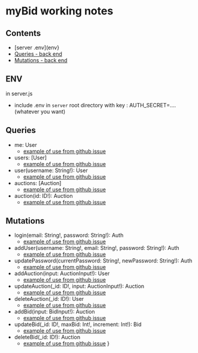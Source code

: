 # myBid working notes

## Contents
- [server .env](env}
- [Queries - back end](queries)
- [Mutations - back end](mutations)

## ENV 
in server.js
- include .env in `server` root directory with key : AUTH_SECRET=.... (whatever you want)

## Queries
- me: User
   - [example of use from github issue](https://github.com/PrimalOrB/myBid/issues/6)
- users: [User]
   - [example of use from github issue](https://github.com/PrimalOrB/myBid/issues/6)
- user(username: String!): User
   - [example of use from github issue](https://github.com/PrimalOrB/myBid/issues/6)
- auctions: [Auction]
   - [example of use from github issue](https://github.com/PrimalOrB/myBid/issues/7)
- auction(id: ID!): Auction
   - [example of use from github issue](https://github.com/PrimalOrB/myBid/issues/7) 
  
## Mutations
- login(email: String!, password: String!): Auth
   - [example of use from github issue](https://github.com/PrimalOrB/myBid/issues/6)
- addUser(username: String!, email: String!, password: String!): Auth
   - [example of use from github issue](https://github.com/PrimalOrB/myBid/issues/6)
- updatePassword(currentPassword: String!, newPassword: String!): Auth
   - [example of use from github issue](https://github.com/PrimalOrB/myBid/issues/6)
- addAuction(input: AuctionInput!): User
   - [example of use from github issue](https://github.com/PrimalOrB/myBid/issues/7) 
- updateAuction(_id: ID!, input: AuctionInput!): Auction
   - [example of use from github issue](https://github.com/PrimalOrB/myBid/issues/7) 
- deleteAuction(_id: ID!): User
   - [example of use from github issue](https://github.com/PrimalOrB/myBid/issues/7) 
- addBid(input: BidInput!): Auction
   - [example of use from github issue](https://github.com/PrimalOrB/myBid/issues/9) 
- updateBid(_id: ID!, maxBid: Int!, increment: Int!): Bid
   - [example of use from github issue](https://github.com/PrimalOrB/myBid/issues/9) 
- deleteBid(_id: ID!): Auction
   - [example of use from github issue](https://github.com/PrimalOrB/myBid/issues/9) 
}
